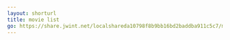```yaml
---
layout: shorturl
title: movie list
go: https://share.jwint.net/localshareda10798f8b9bb16bd2baddba911c5c7/movie%20list.html
---
```

